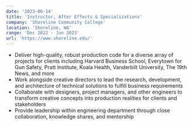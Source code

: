 ```yaml
---
date: '2023-06-14'
title: 'Instructor, After Effects & Specializations'
company: 'Shoreline Community College'
location: 'Shoreline, WA'
range: 'Dec 2022 - Jun 2023'
url: 'https://www.shoreline.edu/'
---
```


- Deliver high-quality, robust production code for a diverse array of projects for clients including Harvard Business School, Everytown for Gun Safety, Pratt Institute, Koala Health, Vanderbilt University, The 19th News, and more
- Work alongside creative directors to lead the research, development, and architecture of technical solutions to fulfill business requirements
- Collaborate with designers, project managers, and other engineers to transform creative concepts into production realities for clients and stakeholders
- Provide leadership within engineering department through close collaboration, knowledge shares, and mentorship
